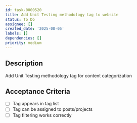 ```yaml
---
id: task-0000520
title: Add Unit Testing methodology tag to website
status: To Do
assignee: []
created_date: '2025-08-05'
labels: []
dependencies: []
priority: medium
---
```


## Description

Add Unit Testing methodology tag for content categorization

## Acceptance Criteria

- [ ] Tag appears in tag list
- [ ] Tag can be assigned to posts/projects
- [ ] Tag filtering works correctly
